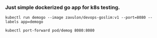 ### Just simple dockerized go app for k8s testing.

```
kubectl run demogo --image zavulon/devops-goslim:v1 --port=8080 --labels app=demogo
```

```
kubectl port-forward pod/demog 8080:8080

```
